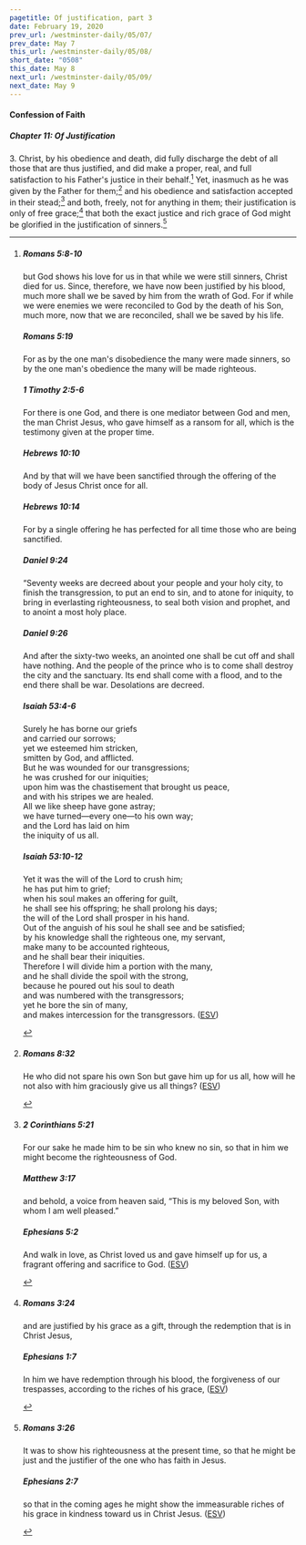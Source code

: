 ```yaml
---
pagetitle: Of justification, part 3
date: February 19, 2020
prev_url: /westminster-daily/05/07/
prev_date: May 7
this_url: /westminster-daily/05/08/
short_date: "0508"
this_date: May 8
next_url: /westminster-daily/05/09/
next_date: May 9
---
```


#### Confession of Faith

##### Chapter 11: Of Justification

<span class="q">3.</span> Christ, by his obedience and death, did fully discharge the debt of all those that are thus justified, and did make a proper, real, and full satisfaction to his Father's justice in their behalf.[^fnref:wcf1] Yet, inasmuch as he was given by the Father for them;[^fnref:wcf2] and his obedience and satisfaction accepted in their stead;[^fnref:wcf3] and both, freely, not for anything in them; their justification is only of free grace;[^fnref:wcf4] that both the exact justice and rich grace of God might be glorified in the justification of sinners.[^fnref:wcf5]

[^fnref:wcf1]: <div class="esv"><h5>Romans 5:8-10</h5> <div class="esv-text"><p id="p45005008.01-1">but God shows his love for us in that while we were still sinners, Christ died for us. Since, therefore, we have now been justified by his blood, much more shall we be saved by him from the wrath of God. For if while we were enemies we were reconciled to God by the death of his Son, much more, now that we are reconciled, shall we be saved by his life.</p> </div><h5>Romans 5:19</h5> <div class="esv-text"><p id="p45005019.01-2">For as by the one man's disobedience the many were made sinners, so by the one man's obedience the many will be made righteous.</p> </div><h5>1 Timothy 2:5-6</h5> <div class="esv-text"><p id="p54002005.01-3">For there is one God, and there is one mediator between God and men, the man Christ Jesus, who gave himself as a ransom for all, which is the testimony given at the proper time.</p> </div><h5>Hebrews 10:10</h5> <div class="esv-text"><p id="p58010010.01-4">And by that will we have been sanctified through the offering of the body of Jesus Christ once for all.</p> </div><h5>Hebrews 10:14</h5> <div class="esv-text"><p id="p58010014.01-5">For by a single offering he has perfected for all time those who are being sanctified.</p> </div><h5>Daniel 9:24</h5> <div class="esv-text"> <p id="p27009024.04-6">&#8220;Seventy weeks are decreed about your people and your holy city, to finish the transgression, to put an end to sin, and to atone for iniquity, to bring in everlasting righteousness, to seal both vision and prophet, and to anoint a most holy place.</p> </div><h5>Daniel 9:26</h5> <div class="esv-text"><p id="p27009026.01-7">And after the sixty-two weeks, an anointed one shall be cut off and shall have nothing. And the people of the prince who is to come shall destroy the city and the sanctuary. Its end shall come with a flood, and to the end there shall be war. Desolations are decreed.</p> </div><h5>Isaiah 53:4-6</h5> <div class="esv-text"><div class="block-indent"> <p class="line-group" id="p23053004.01-8">Surely he has borne our griefs<br /> <span class="indent"></span>and carried our sorrows;<br /> yet we esteemed him stricken,<br /> <span class="indent"></span>smitten by God, and afflicted.<br />  But he was wounded for our transgressions;<br /> <span class="indent"></span>he was crushed for our iniquities;<br /> upon him was the chastisement that brought us peace,<br /> <span class="indent"></span>and with his stripes we are healed.<br />  All we like sheep have gone astray;<br /> <span class="indent"></span>we have turned&#8212;every one&#8212;to his own way;<br /> and the <span class="small-caps">Lord</span> has laid on him<br /> <span class="indent"></span>the iniquity of us all.</p> </div> </div><h5>Isaiah 53:10-12</h5> <div class="esv-text"><div class="block-indent"> <p class="line-group" id="p23053010.01-9">Yet it was the will of the <span class="small-caps">Lord</span> to crush him;<br /> <span class="indent"></span>he has put him to grief;<br /> when his soul makes an offering for guilt,<br /> <span class="indent"></span>he shall see his offspring; he shall prolong his days;<br /> the will of the <span class="small-caps">Lord</span> shall prosper in his hand.<br />  Out of the anguish of his soul he shall see and be satisfied;<br /> by his knowledge shall the righteous one, my servant,<br /> <span class="indent"></span>make many to be accounted righteous,<br /> <span class="indent"></span>and he shall bear their iniquities.<br />  Therefore I will divide him a portion with the many,<br /> <span class="indent"></span>and he shall divide the spoil with the strong,<br /> because he poured out his soul to death<br /> <span class="indent"></span>and was numbered with the transgressors;<br /> yet he bore the sin of many,<br /> <span class="indent"></span>and makes intercession for the transgressors.  (<a href="http://www.esv.org" class="copyright">ESV</a>)</p> </div> </div> </div>

[^fnref:wcf2]: <div class="esv"><h5>Romans 8:32</h5> <div class="esv-text"><p id="p45008032.01-1">He who did not spare his own Son but gave him up for us all, how will he not also with him graciously give us all things?  (<a href="http://www.esv.org" class="copyright">ESV</a>)</p> </div> </div>

[^fnref:wcf3]: <div class="esv"><h5>2 Corinthians 5:21</h5> <div class="esv-text"><p id="p47005021.01-1">For our sake he made him to be sin who knew no sin, so that in him we might become the righteousness of God.</p> </div><h5>Matthew 3:17</h5> <div class="esv-text"><p id="p40003017.01-2">and behold, a voice from heaven said, &#8220;This is my beloved Son, with whom I am well pleased.&#8221;</p> </div><h5>Ephesians 5:2</h5> <div class="esv-text"><p id="p49005002.01-3">And walk in love, as Christ loved us and gave himself up for us, a fragrant offering and sacrifice to God.  (<a href="http://www.esv.org" class="copyright">ESV</a>)</p> </div> </div>

[^fnref:wcf4]: <div class="esv"><h5>Romans 3:24</h5> <div class="esv-text"><p id="p45003024.01-1">and are justified by his grace as a gift, through the redemption that is in Christ Jesus,</p> </div><h5>Ephesians 1:7</h5> <div class="esv-text"><p id="p49001007.01-2">In him we have redemption through his blood, the forgiveness of our trespasses, according to the riches of his grace,  (<a href="http://www.esv.org" class="copyright">ESV</a>)</p> </div> </div>

[^fnref:wcf5]: <div class="esv"><h5>Romans 3:26</h5> <div class="esv-text"><p id="p45003026.01-1">It was to show his righteousness at the present time, so that he might be just and the justifier of the one who has faith in Jesus.</p> </div><h5>Ephesians 2:7</h5> <div class="esv-text"><p id="p49002007.01-2">so that in the coming ages he might show the immeasurable riches of his grace in kindness toward us in Christ Jesus.  (<a href="http://www.esv.org" class="copyright">ESV</a>)</p> </div> </div>

